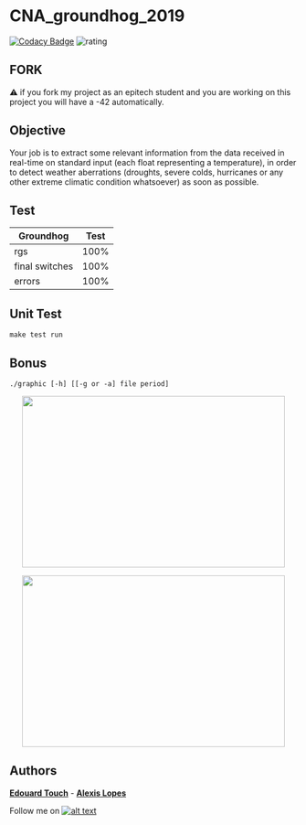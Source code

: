 # CNA_groundhog_2019

[![Codacy Badge](https://api.codacy.com/project/badge/Grade/cb6e60e3c65b4f9d95a6f4c4b0141029)](https://app.codacy.com/manual/Eydou/CNA_groundhog_2019?utm_source=github.com&utm_medium=referral&utm_content=Eydou/CNA_groundhog_2019&utm_campaign=Badge_Grade_Dashboard)           ![rating](https://img.shields.io/badge/notation-★★★★★-brightgreen)

## FORK
⚠️ if you fork my project as an epitech student and you are working on this project
you will have a -42 automatically.

## Objective

Your job is to extract some relevant information from the data received in real-time on standard input (each
float representing a temperature), in order to detect weather aberrations (droughts, severe colds, hurricanes
or any other extreme climatic condition whatsoever) as soon as possible.

## Test

| Groundhog | Test |
| --- | --- |
| rgs | 100% |
| final switches | 100% |
| errors | 100% |

## Unit Test

    make test run

## Bonus

    ./graphic [-h] [[-g or -a] file period]

<p align="center">
  <img width="460" height="300" src="https://github.com/Eydou/groundhog/blob/master/bonus/ground1.png">
</p>
<p align="center">
  <img width="460" height="300" src="https://github.com/Eydou/groundhog/blob/master/bonus/ground2.png">
</p>



## Authors

 **[Edouard Touch](https://github.com/Eydou)** - **[Alexis Lopes](https://github.com/LopesAlexis)**
 
[6.1]: http://i.imgur.com/0o48UoR.png (Follow me !)

[1]: https://github.com/Eydou

Follow me on [![alt text][6.1]][1]


